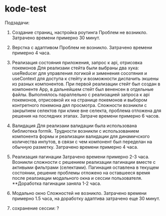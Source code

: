 # kode-test
Подзадачи:
1. Создание страниц, настройка роутинга
  Проблем не возникло. 
  Затрачено времени примерно 30 минут.

2. Верстка с адаптивом
  Проблем не возникло.
  Затрачено времени примерно 4 часа.


3. Реализация состояния приложения, запрос к api, отрисовка покемонов
  Для реализаии стейта были выбраны два хука: useReducer для управления логикой и зименения сосотяния и 
  useContext для доступа к стейту и возможности диспачить экшены из разных компонентов. При первой реализации 
  стейт был создан в компоненте App, в дальнейшем стейт был вененсен в отдельные файлы. Выполнялось параллельно с 
  реализацией запроса к api покемонов, отрисовкой их на странице покемонов и выбором контретного покемона дял просмотра.
  Сложности возникли с закрытием селектов при клике вне селекта, проблема отложена для решения на последних этапах.
  Затраче времени примерно 6 часов.

4. Валидация
  Для реализаии валидации была использована библиотека formik. Трудности возникли с использованием
  компонента формы и реализации валидации для динамичского количества инпутов, в связи с чем компонент был
  переделан на обычную разметку. 
  Затрачено времени примерно 4 часа.
  
5. Реализация пагинации
  Затрачено времени примерно 2-3 часа. Возникли сложности с решением реализации пагинации вместе с активыми фильтрами (селектами).
  Пагинация оставлена в текущем состоянии, решение проблемы отложено на оставшееся время после реалзиации модального окна и сессии пользователя.
    **Доработка пагинации заняла 1-2 часа.

6. Модально окно
  Сложностей не возникло.
  Затрачено времени примерно 1.5 часа, на доработку адаптива затрачено еще 30 минут.

7. сохранение сессии: ?